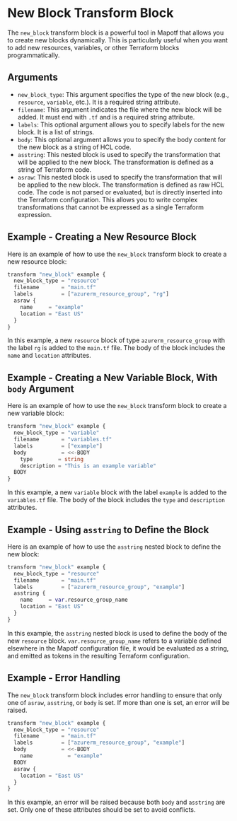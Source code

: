 # New Block Transform Block

The `new_block` transform block is a powerful tool in Mapotf that allows you to create new blocks dynamically. This is particularly useful when you want to add new resources, variables, or other Terraform blocks programmatically.

## Arguments

- `new_block_type`: This argument specifies the type of the new block (e.g., `resource`, `variable`, etc.). It is a required string attribute.
- `filename`: This argument indicates the file where the new block will be added. It must end with `.tf` and is a required string attribute.
- `labels`: This optional argument allows you to specify labels for the new block. It is a list of strings.
- `body`: This optional argument allows you to specify the body content for the new block as a string of HCL code.
- `asstring`: This nested block is used to specify the transformation that will be applied to the new block. The transformation is defined as a string of Terraform code.
- `asraw`: This nested block is used to specify the transformation that will be applied to the new block. The transformation is defined as raw HCL code. The code is not parsed or evaluated, but is directly inserted into the Terraform configuration. This allows you to write complex transformations that cannot be expressed as a single Terraform expression.

## Example - Creating a New Resource Block

Here is an example of how to use the `new_block` transform block to create a new resource block:

```terraform
transform "new_block" example {
  new_block_type = "resource"
  filename       = "main.tf"
  labels         = ["azurerm_resource_group", "rg"]
  asraw {
    name     = "example"
    location = "East US"
  }
}
```

In this example, a new `resource` block of type `azurerm_resource_group` with the label `rg` is added to the `main.tf` file. The body of the block includes the `name` and `location` attributes.

## Example - Creating a New Variable Block, With `body` Argument

Here is an example of how to use the `new_block` transform block to create a new variable block:

```terraform
transform "new_block" example {
  new_block_type = "variable"
  filename       = "variables.tf"
  labels         = ["example"]
  body           = <<-BODY
    type        = string
    description = "This is an example variable"
  BODY
}
```

In this example, a new `variable` block with the label `example` is added to the `variables.tf` file. The body of the block includes the `type` and `description` attributes.

## Example - Using `asstring` to Define the Block

Here is an example of how to use the `asstring` nested block to define the new block:

```terraform
transform "new_block" example {
  new_block_type = "resource"
  filename       = "main.tf"
  labels         = ["azurerm_resource_group", "example"]
  asstring {
    name     = var.resource_group_name
    location = "East US"
  }
}
```

In this example, the `asstring` nested block is used to define the body of the new `resource` block. `var.resource_group_name` refers to a variable defined elsewhere in the Mapotf configuration file, it would be evaluated as a string, and emitted as tokens in the resulting Terraform configuration.

## Example - Error Handling

The `new_block` transform block includes error handling to ensure that only one of `asraw`, `asstring`, or `body` is set. If more than one is set, an error will be raised.

```terraform
transform "new_block" example {
  new_block_type = "resource"
  filename       = "main.tf"
  labels         = ["azurerm_resource_group", "example"]
  body           = <<-BODY
    name           = "example"
  BODY
  asraw {
    location = "East US"
  }
}
```

In this example, an error will be raised because both `body` and `asstring` are set. Only one of these attributes should be set to avoid conflicts.